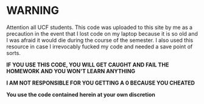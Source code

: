 # WARNING

Attention all UCF students. This code was uploaded to this site by me as a precaution in the event that I lost code on 
my laptop because it is so old and I was afraid it would die during the course of the semester. I also used this 
resource in case I irrevocably fucked my code and needed a save point of sorts.

**IF YOU USE THIS CODE, YOU WILL GET CAUGHT AND FAIL THE HOMEWORK AND YOU WON'T LEARN ANYTHING**

**I AM NOT RESPONSIBLE FOR YOU GETTING A 0 BECAUSE YOU CHEATED**

**You use the code contained herein at your own discretion**